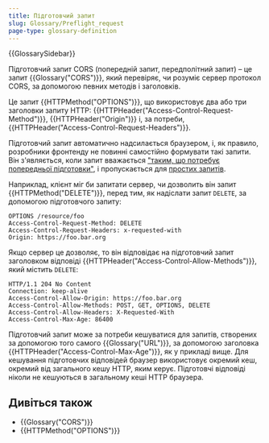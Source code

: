 ```yaml
---
title: Підготовчий запит
slug: Glossary/Preflight_request
page-type: glossary-definition
---
```


{{GlossarySidebar}}

Підготовчий запит CORS (попередній запит, передполітний запит) – це запит {{Glossary("CORS")}}, який перевіряє, чи розуміє сервер протокол CORS, за допомогою певних методів і заголовків.

Це запит {{HTTPMethod("OPTIONS")}}, що використовує два або три заголовки запиту HTTP: {{HTTPHeader("Access-Control-Request-Method")}}, {{HTTPHeader("Origin")}} і, за потреби, {{HTTPHeader("Access-Control-Request-Headers")}}.

Підготовчий запит автоматично надсилається браузером, і, як правило, розробники фронтенду не повинні самостійно формувати такі запити. Він з'являється, коли запит вважається ["таким, що потребує попередньої підготовки"](/uk/docs/Web/HTTP/CORS#zapyty-z-poperednioiu-pidhotovkoiu), і пропускається для [простих запитів](/uk/docs/Web/HTTP/CORS#prosti-zapyty).

Наприклад, клієнт міг би запитати сервер, чи дозволить він запит {{HTTPMethod("DELETE")}}, перед тим, як надіслати запит `DELETE`, за допомогою підготовчого запиту:

```http
OPTIONS /resource/foo
Access-Control-Request-Method: DELETE
Access-Control-Request-Headers: x-requested-with
Origin: https://foo.bar.org
```

Якщо сервер це дозволяє, то він відповідає на підготовчий запит заголовком відповіді {{HTTPHeader("Access-Control-Allow-Methods")}}, який містить `DELETE`:

```http
HTTP/1.1 204 No Content
Connection: keep-alive
Access-Control-Allow-Origin: https://foo.bar.org
Access-Control-Allow-Methods: POST, GET, OPTIONS, DELETE
Access-Control-Allow-Headers: X-Requested-With
Access-Control-Max-Age: 86400
```

Підготовчий запит може за потреби кешуватися для запитів, створених за допомогою того самого {{Glossary("URL")}}, за допомогою заголовка {{HTTPHeader("Access-Control-Max-Age")}}, як у прикладі вище. Для кешування підготовчих відповідей браузер використовує окремий кеш, окремий від загального кешу HTTP, яким керує. Підготовчі відповіді ніколи не кешуються в загальному кеші HTTP браузера.

## Дивіться також

- {{Glossary("CORS")}}
- {{HTTPMethod("OPTIONS")}}
